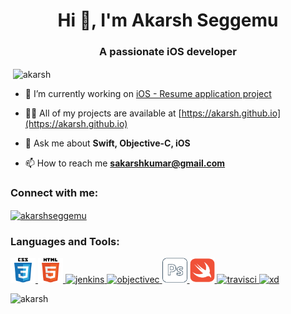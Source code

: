 <h1 align="center">Hi 👋, I'm Akarsh Seggemu</h1>
<h3 align="center">A passionate iOS developer</h3>

<p>&nbsp;<img align="center" src="https://github-readme-stats.vercel.app/api?username=akarsh&show_icons=true&locale=en" alt="akarsh" /></p>

- 🔭 I’m currently working on [iOS - Resume application project](https://github.com/akarsh/ios-akarsh-seggemu-resume)

- 👨‍💻 All of my projects are available at [https://akarsh.github.io](https://akarsh.github.io)

- 💬 Ask me about **Swift, Objective-C, iOS**

- 📫 How to reach me **sakarshkumar@gmail.com**

<h3 align="left">Connect with me:</h3>
<p align="left">
<a href="https://linkedin.com/in/akarshseggemu" target="blank"><img align="center" src="https://cdn.jsdelivr.net/npm/simple-icons@3.0.1/icons/linkedin.svg" alt="akarshseggemu" height="30" width="40" /></a>
</p>

<h3 align="left">Languages and Tools:</h3>
<p align="left"> <a href="https://www.w3schools.com/css/" target="_blank"> <img src="https://raw.githubusercontent.com/devicons/devicon/master/icons/css3/css3-original-wordmark.svg" alt="css3" width="40" height="40"/> </a> <a href="https://www.w3.org/html/" target="_blank"> <img src="https://raw.githubusercontent.com/devicons/devicon/master/icons/html5/html5-original-wordmark.svg" alt="html5" width="40" height="40"/> </a> <a href="https://www.jenkins.io" target="_blank"> <img src="https://www.vectorlogo.zone/logos/jenkins/jenkins-icon.svg" alt="jenkins" width="40" height="40"/> </a> <a href="https://developer.apple.com/library/archive/documentation/Cocoa/Conceptual/ProgrammingWithObjectiveC/Introduction/Introduction.html" target="_blank"> <img src="https://www.vectorlogo.zone/logos/apple_objectivec/apple_objectivec-icon.svg" alt="objectivec" width="40" height="40"/> </a> <a href="https://www.photoshop.com/en" target="_blank"> <img src="https://raw.githubusercontent.com/devicons/devicon/master/icons/photoshop/photoshop-line.svg" alt="photoshop" width="40" height="40"/> </a> <a href="https://developer.apple.com/swift/" target="_blank"> <img src="https://raw.githubusercontent.com/devicons/devicon/master/icons/swift/swift-original.svg" alt="swift" width="40" height="40"/> </a> <a href="https://travis-ci.org" target="_blank"> <img src="https://www.vectorlogo.zone/logos/travis-ci/travis-ci-icon.svg" alt="travisci" width="40" height="40"/> </a> <a href="https://www.adobe.com/products/xd.html" target="_blank"> <img src="https://cdn.worldvectorlogo.com/logos/adobe-xd.svg" alt="xd" width="40" height="40"/> </a> </p>

<p><img align="left" src="https://github-readme-stats.vercel.app/api/top-langs?username=akarsh&show_icons=true&locale=en&layout=compact" alt="akarsh" /></p>
